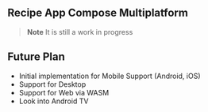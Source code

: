 ## Recipe App Compose Multiplatform

> **Note**
> It is still a work in progress

## Future Plan
- Initial implementation for Mobile Support (Android, iOS)
- Support for Desktop
- Support for Web via WASM
- Look into Android TV
